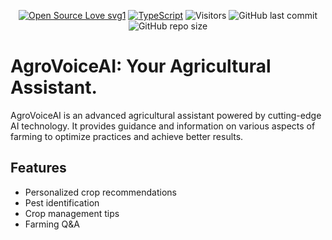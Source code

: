  <div align="center">
 <p>

[![Open Source Love svg1](https://badges.frapsoft.com/os/v2/open-source.svg?v=103)](https://github.com/AntonyJudeShaman/)
[![TypeScript](https://badges.frapsoft.com/typescript/love/typescript.svg?v=103)](https://github.com/ellerbrock/typescript-badges/)
![Visitors](https://api.visitorbadge.io/api/visitors?path=AntonyJudeShaman/AgroVoiceAI&countColor=blue&style=flat)
![GitHub last commit](https://img.shields.io/github/last-commit/AntonyJudeShaman/AgroVoiceAI?color=blue)
![GitHub repo size](https://img.shields.io/github/repo-size/AntonyJudeShaman/AgroVoiceAI?color=blue)

 </p>
 </div>  
 
# AgroVoiceAI: Your Agricultural Assistant.

AgroVoiceAI is an advanced agricultural assistant powered by cutting-edge AI technology. It provides guidance and information on various aspects of farming to optimize practices and achieve better results.

## Features

- Personalized crop recommendations
- Pest identification
- Crop management tips
- Farming Q&A
